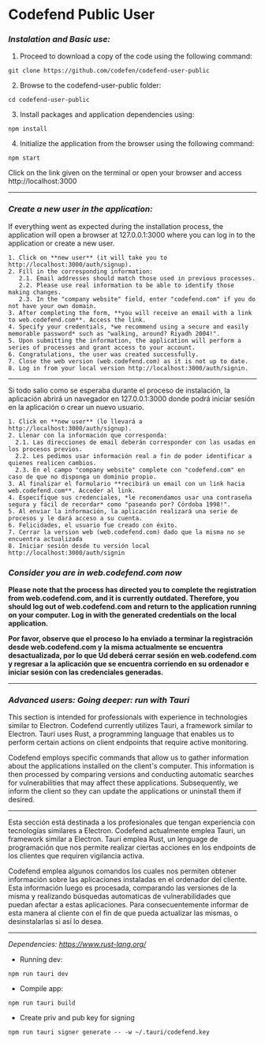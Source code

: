 # Codefend Public User

### *Instalation and Basic use:*

1) Proceed to download a copy of the code using the following command:
```
git clone https://github.com/codefen/codefend-user-public
```
2) Browse to the codefend-user-public folder:
```
cd codefend-user-public
```
3) Install packages and application dependencies using:
```
npm install
```
4) Initialize the application from the browser using the following command:
```
npm start
```
Click on the link given on the terminal or open your browser and access http://localhost:3000

---

### *Create a new user in the application:*

If everything went as expected during the installation process, the application will open a browser at 127.0.0.1:3000 where you can log in to the application or create a new user.

```
1. Click on **new user** (it will take you to http://localhost:3000/auth/signup).
2. Fill in the corresponding information:
   2.1. Email addresses should match those used in previous processes.
   2.2. Please use real information to be able to identify those making changes.
   2.3. In the "company website" field, enter "codefend.com" if you do not have your own domain.
3. After completing the form, **you will receive an email with a link to web.codefend.com**. Access the link.
4. Specify your credentials, *we recommend using a secure and easily memorable password* such as "walking, around? Riyadh 2004!".
5. Upon submitting the information, the application will perform a series of processes and grant access to your account.
6. Congratulations, the user was created successfully.
7. Close the web version (web.codefend.com) as it is not up to date.
8. Log in from your local version http://localhost:3000/auth/signin.
```

---

Si todo salio como se esperaba durante el proceso de instalación, la aplicación abrirá un navegador en 127.0.0.1:3000 donde podrá iniciar sesión en la aplicación o crear un nuevo usuario.

```
1. Click en **new user** (lo llevará a http://localhost:3000/auth/signup).
2. Llenar con la información que corresponda:
  2.1. Las direcciones de email deberán corresponder con las usadas en los procesos previos.
  2.2. Les pedimos usar información real a fin de poder identificar a quienes realicen cambios.
  2.3. En el campo "company website" complete con "codefend.com" en caso de que no disponga un dominio propio.
3. Al finalizar el formulario **recibirá un email con un link hacia web.codefend.com**. Acceder al link.
4. Especifique sus credenciales, *le recomendamos usar una contraseña segura y fácil de recordar* como "paseando por? Córdoba 1998!".
5. Al enviar la información, la aplicación realizará una serie de procesos y le dará acceso a su cuenta.
6. Felicidades, el usuario fue creado con éxito.
7. Cerrar la version web (web.codefend.com) dado que la misma no se encuentra actualizada
8. Iniciar sesión desde tu versión local http://localhost:3000/auth/signin
```

### *Consider you are in web.codefend.com now*

**Please note that the process has directed you to complete the registration from web.codefend.com, and it is currently outdated. Therefore, you should log out of web.codefend.com and return to the application running on your computer. Log in with the generated credentials on the local application.**

**Por favor, observe que el proceso lo ha enviado a terminar la registración desde web.codefend.com y la misma actualmente se encuentra desactualizada, por lo que Ud deberá cerrar sesión en web.codefend.com y regresar a la aplicación que se encuentra corriendo en su ordenador e iniciar sesión con las credenciales generadas.**

---

### *Advanced users: Going deeper: run with Tauri*

This section is intended for professionals with experience in technologies similar to Electron. Codefend currently utilizes Tauri, a framework similar to Electron. Tauri uses Rust, a programming language that enables us to perform certain actions on client endpoints that require active monitoring.

Codefend employs specific commands that allow us to gather information about the applications installed on the client's computer. This information is then processed by comparing versions and conducting automatic searches for vulnerabilities that may affect these applications. Subsequently, we inform the client so they can update the applications or uninstall them if desired.

---

Esta sección está destinada a los profesionales que tengan experiencia con tecnologías similares a Electron. Codefend actualmente emplea Tauri, un framework similar a Electron. Tauri emplea Rust, un lenguage de programación que nos permite realizar ciertas acciones en los endpoints de los clientes que requiren vigilancia activa.

Codefend emplea algunos comandos los cuales nos permiten obtener información sobre las aplicaciones instaladas en el ordenador del cliente. Esta información luego es procesada, comparando las versiones de la misma y realizando búsquedas automaticas de vulnerabilidades que puedan afectar a estas aplicaciones. Para consecuentemente informar de esta manera al cliente con el fin de que pueda actualizar las mismas, o desinstalarlas si así lo desea.

---

*Dependencies: https://www.rust-lang.org/*

- Running dev:
```
npm run tauri dev
```
- Compile app:
```
npm run tauri build
```
- Create priv and pub key for signing
```
npm run tauri signer generate -- -w ~/.tauri/codefend.key
```
